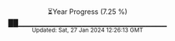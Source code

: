 <p align="center">
⏳Year Progress (7.25 %) <br>
██▁▁▁▁▁▁▁▁▁▁▁▁▁▁▁▁▁▁▁▁▁▁▁▁▁▁▁▁ <br>
<sub>Updated: Sat, 27 Jan 2024 12:26:13 GMT</sub>
</p>


